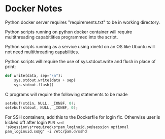 # Docker Notes

Python docker server requires "requirements.txt" to be in working directory.

Python scripts running on python docker container will require multithreading capabitlities programmed into the script.

Python scripts running as a service using xinetd on an OS like Ubuntu will not need multithreading capabilities.

Python scripts will require the use of sys.stdout.write and flush in place of print:
```python
def write(data, sep="\n"):
    sys.stdout.write(data + sep)
    sys.stdout.flush()
```

C programs will require the following statements to be made
```c
setvbuf(stdin, NULL, _IONBF, 0);
setvbuf(stdout, NULL, _IONBF, 0);
```

For SSH containers, add this to the Dockerfile for login fix. Otherwise user is kicked off after login
`RUN sed 's@session\s*required\s*pam_loginuid.so@session optional pam_loginuid.so@g' -i /etc/pam.d/sshd`
